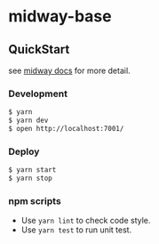 # midway-base

## QuickStart

<!-- add docs here for user -->

see [midway docs][midway] for more detail.

### Development

```bash
$ yarn
$ yarn dev
$ open http://localhost:7001/
```

### Deploy

```bash
$ yarn start
$ yarn stop
```

### npm scripts

- Use `yarn lint` to check code style.
- Use `yarn test` to run unit test.


[midway]: https://midwayjs.org
